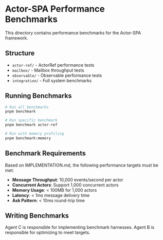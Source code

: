 # Actor-SPA Performance Benchmarks

This directory contains performance benchmarks for the Actor-SPA framework.

## Structure

- `actor-ref/` - ActorRef performance tests
- `mailbox/` - Mailbox throughput tests
- `observable/` - Observable performance tests
- `integration/` - Full system benchmarks

## Running Benchmarks

```bash
# Run all benchmarks
pnpm benchmark

# Run specific benchmark
pnpm benchmark actor-ref

# Run with memory profiling
pnpm benchmark:memory
```

## Benchmark Requirements

Based on IMPLEMENTATION.md, the following performance targets must be met:

- **Message Throughput**: 10,000 events/second per actor
- **Concurrent Actors**: Support 1,000 concurrent actors
- **Memory Usage**: < 100MB for 1,000 actors
- **Latency**: < 1ms message delivery time
- **Ask Pattern**: < 10ms round-trip time

## Writing Benchmarks

Agent C is responsible for implementing benchmark harnesses.
Agent B is responsible for optimizing to meet targets.